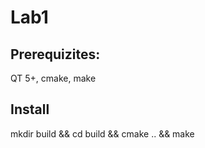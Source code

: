 # Lab1
## Prerequizites: 
QT 5+, cmake, make
## Install
mkdir build && cd build && cmake .. && make
